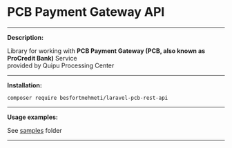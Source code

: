 # PCB Payment Gateway API

----

**Description:**

Library for working with **PCB Payment Gateway (PCB, also known as ProCredit Bank)** Service <br/>
provided by Quipu Processing Center

---

**Installation:**

```
composer require besfortmehmeti/laravel-pcb-rest-api
```

---

**Usage examples:**

See [samples](samples) folder

---